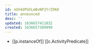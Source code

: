 ```yaml
---
id: nUV4dPUXLmBvNP2YrZ96O
title: announced
desc: ''
updated: 1636657411032
created: 1636657389999
---
```


- [[p.instanceOf]] [[c.ActivityPredicate]]
